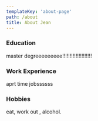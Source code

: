 ```yaml
---
templateKey: 'about-page'
path: /about
title: About Jean
---
```

### Education

master degreeeeeeeee!!!!!!!!!!!!!!!!!!!!

### Work Experience

aprt time jobssssss

### Hobbies

eat, work out , alcohol.


